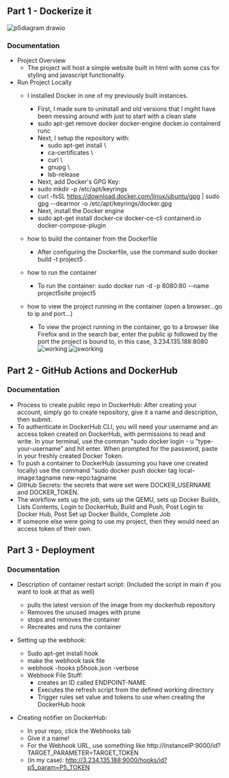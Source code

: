 ## Part 1 - Dockerize it
![p5diagram drawio](https://user-images.githubusercontent.com/84351411/205162281-9c4ce5a4-8b43-4135-b1ca-bc22131fc072.png)


### Documentation
- Project Overview
  - The project will host a simple website built in html with some css for styling and javascript functionality. 
- Run Project Locally
  - I installed Docker in one of my previously built instances. 
    - First, I made sure to uninstall and old versions that I mgiht have been messing around with just to start with a clean slate 
    -  sudo apt-get remove docker docker-engine docker.io containerd runc
    - Next, I setup the repository with: 
        - sudo apt-get install \
        - ca-certificates \
        - curl \
        - gnupg \
        - lsb-release
    - Next, add Docker's GPG Key: 
     -  sudo mkdir -p /etc/apt/keyrings
     -  curl -fsSL https://download.docker.com/linux/ubuntu/gpg | sudo gpg --dearmor -o /etc/apt/keyrings/docker.gpg
    - Next, install the Docker engine
     -  sudo apt-get install docker-ce docker-ce-cli containerd.io docker-compose-plugin
  - how to build the container from the Dockerfile
    - After configuring the Dockerfile, use the command sudo docker build -t project5 .
  - how to run the container
    - To run the container:  sudo docker run -d -p 8080:80 --name project5site project5

  - how to view the project running in the container (open a browser...go to ip and port...)
    - To view the project running in the container, go to a browser like Firefox and in the search bar, enter the public ip followed by the port the project is bound to, in this case, 3.234.135.188:8080
    ![working](https://user-images.githubusercontent.com/84351411/205159251-0d73e474-3b27-481b-a420-0725a41b0206.png)
![jsworking](https://user-images.githubusercontent.com/84351411/205159263-777b0323-6567-4eee-b29e-8f719671406a.png)

    
## Part 2 - GitHub Actions and DockerHub
### Documentation
  - Process to create public repo in DockerHub: After creating your account, simply go to create repository, give it a name and description, then submit. 
  - To authenticate in DockerHub CLI, you will need your username and an access token created on DockerHub, with permissions to read and write. In your terminal, use the comman "sudo docker login - u "type-your-username" and hit enter. When prompted for the password, paste in your freshly created Docker Token. 
  - To push a container to DockerHub (assuming you have one created locally) use the command "sudo docker push docker tag local-image:tagname new-repo:tagname
  - GitHub Secrets: the secrets that were set were DOCKER_USERNAME and DOCKER_TOKEN. 
  - The workflow sets up the job, sets up the QEMU, sets up Docker Buildx, Lists Contents, Login to DockerHub, Build and Push, Post Login to Docker Hub, Post Set up Docker Buildx, Complete Job 
  - If someone else were going to use my project, then they would need an access token of their own. 
## Part 3 - Deployment

### Documentation
  - Description of container restart script: (Included the script in main if you want to look at that as well)
    - pulls the latest version of the image from my dockerhub repository
    - Removes the unused images with prune 
    - stops and removes the container
    - Recreates and runs the container
  
  - Setting up the webhook: 
    - Sudo apt-get install hook
    - make the webhook task file 
    - webhook -hooks p5hook.json -verbose
    - Webhook File Stuff: 
      - creates an ID called ENDPOINT-NAME
      - Executes the refresh script from the defined working directory
      - Trigger rules set value and tokens to use when creating the DockerHub hook
  - Creating notifier on DockerHub:
    - In your repo, click the Webhooks tab
    - Give it a name!
    - For the Webhook URL, use something like http://InstanceIP:9000/id?TARGET_PARAMETER=TARGET_TOKEN
    - (in my case): http://3.234.135.188:9000/hooks/id?p5_param=P5_TOKEN
   
 
